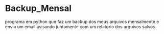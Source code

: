 # Backup_Mensal
programa em python que faz um backup dos meus arquivos mensalmente e envia um email avisando juntamente com um relatorio dos arquivos salvos
